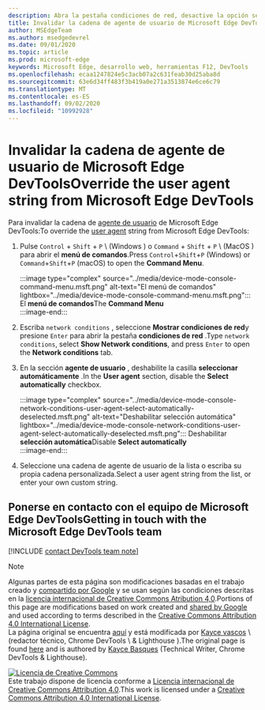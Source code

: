 ```yaml
---
description: Abra la pestaña condiciones de red, desactive la opción seleccionar automáticamente y elija de la lista o escriba una cadena personalizada.
title: Invalidar la cadena de agente de usuario de Microsoft Edge DevTools
author: MSEdgeTeam
ms.author: msedgedevrel
ms.date: 09/01/2020
ms.topic: article
ms.prod: microsoft-edge
keywords: Microsoft Edge, desarrollo web, herramientas F12, DevTools
ms.openlocfilehash: ecaa1247824e5c3acb07a2c631feab30d25aba8d
ms.sourcegitcommit: 63e6d34ff483f3b419a0e271a3513874e6ce6c79
ms.translationtype: MT
ms.contentlocale: es-ES
ms.lasthandoff: 09/02/2020
ms.locfileid: "10992928"
---
```

<!-- Copyright Kayce Basques 

   Licensed under the Apache License, Version 2.0 (the "License");
   you may not use this file except in compliance with the License.
   You may obtain a copy of the License at

       https://www.apache.org/licenses/LICENSE-2.0

   Unless required by applicable law or agreed to in writing, software
   distributed under the License is distributed on an "AS IS" BASIS,
   WITHOUT WARRANTIES OR CONDITIONS OF ANY KIND, either express or implied.
   See the License for the specific language governing permissions and
   limitations under the License.  -->

# <span data-ttu-id="72f42-104">Invalidar la cadena de agente de usuario de Microsoft Edge DevTools</span><span class="sxs-lookup"><span data-stu-id="72f42-104">Override the user agent string from Microsoft Edge DevTools</span></span>  

<span data-ttu-id="72f42-105">Para invalidar la cadena de [agente de usuario][MDNUserAgent] de Microsoft Edge DevTools:</span><span class="sxs-lookup"><span data-stu-id="72f42-105">To override the [user agent][MDNUserAgent] string from Microsoft Edge DevTools:</span></span>  

1.  <span data-ttu-id="72f42-106">Pulse `Control` + `Shift` + `P` \ (Windows \) o `Command` + `Shift` + `P` \ (MacOS \) para abrir el **menú de comandos**.</span><span class="sxs-lookup"><span data-stu-id="72f42-106">Press `Control`+`Shift`+`P` \(Windows\) or `Command`+`Shift`+`P` \(macOS\) to open the **Command Menu**.</span></span>  
    
    :::image type="complex" source="../media/device-mode-console-command-menu.msft.png" alt-text="El menú de comandos" lightbox="../media/device-mode-console-command-menu.msft.png":::
       <span data-ttu-id="72f42-108">El **menú de comandos**</span><span class="sxs-lookup"><span data-stu-id="72f42-108">The **Command Menu**</span></span>  
    :::image-end:::  
    
1.  <span data-ttu-id="72f42-109">Escriba `network conditions` , seleccione **Mostrar condiciones de red**y presione `Enter` para abrir la pestaña **condiciones de red** .</span><span class="sxs-lookup"><span data-stu-id="72f42-109">Type `network conditions`, select **Show Network conditions**, and press `Enter` to open the **Network conditions** tab.</span></span>  
1.  <span data-ttu-id="72f42-110">En la sección **agente de usuario** , deshabilite la casilla **seleccionar automáticamente** .</span><span class="sxs-lookup"><span data-stu-id="72f42-110">In the **User agent** section, disable the **Select automatically** checkbox.</span></span>  
    
    :::image type="complex" source="../media/device-mode-console-network-conditions-user-agent-select-automatically-deselected.msft.png" alt-text="Deshabilitar selección automática" lightbox="../media/device-mode-console-network-conditions-user-agent-select-automatically-deselected.msft.png":::
       <span data-ttu-id="72f42-112">Deshabilitar **selección automática**</span><span class="sxs-lookup"><span data-stu-id="72f42-112">Disable **Select automatically**</span></span>  
    :::image-end:::  
    
1.  <span data-ttu-id="72f42-113">Seleccione una cadena de agente de usuario de la lista o escriba su propia cadena personalizada.</span><span class="sxs-lookup"><span data-stu-id="72f42-113">Select a user agent string from the list, or enter your own custom string.</span></span>  

## <span data-ttu-id="72f42-114">Ponerse en contacto con el equipo de Microsoft Edge DevTools</span><span class="sxs-lookup"><span data-stu-id="72f42-114">Getting in touch with the Microsoft Edge DevTools team</span></span>  

[!INCLUDE [contact DevTools team note](../includes/contact-devtools-team-note.md)]  

<!-- links -->  

[MDNUserAgent]: https://developer.mozilla.org/docs/Glossary/User_agent "Agente de usuario | MDN"  

> [!NOTE]
> <span data-ttu-id="72f42-116">Algunas partes de esta página son modificaciones basadas en el trabajo creado y [compartido por Google][GoogleSitePolicies] y se usan según las condiciones descritas en la [licencia internacional de Creative Commons Atribution 4,0][CCA4IL].</span><span class="sxs-lookup"><span data-stu-id="72f42-116">Portions of this page are modifications based on work created and [shared by Google][GoogleSitePolicies] and used according to terms described in the [Creative Commons Attribution 4.0 International License][CCA4IL].</span></span>  
> <span data-ttu-id="72f42-117">La página original se encuentra [aquí](https://developers.google.com/web/tools/chrome-devtools/device-mode/override-user-agent) y está modificada por [Kayce vascos][KayceBasques] \ (redactor técnico, Chrome DevTools \ & Lighthouse \).</span><span class="sxs-lookup"><span data-stu-id="72f42-117">The original page is found [here](https://developers.google.com/web/tools/chrome-devtools/device-mode/override-user-agent) and is authored by [Kayce Basques][KayceBasques] \(Technical Writer, Chrome DevTools \& Lighthouse\).</span></span>  

[![Licencia de Creative Commons][CCby4Image]][CCA4IL]  
<span data-ttu-id="72f42-119">Este trabajo dispone de licencia conforme a [Licencia internacional de Creative Commons Attribution 4.0][CCA4IL].</span><span class="sxs-lookup"><span data-stu-id="72f42-119">This work is licensed under a [Creative Commons Attribution 4.0 International License][CCA4IL].</span></span>  

[CCA4IL]: https://creativecommons.org/licenses/by/4.0  
[CCby4Image]: https://i.creativecommons.org/l/by/4.0/88x31.png  
[GoogleSitePolicies]: https://developers.google.com/terms/site-policies  
[KayceBasques]: https://developers.google.com/web/resources/contributors/kaycebasques  
